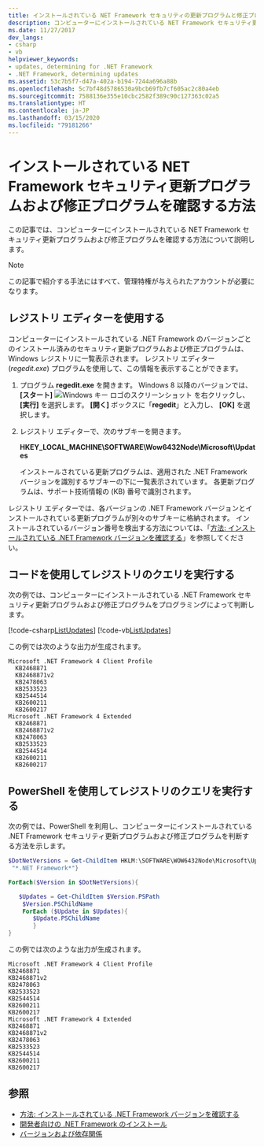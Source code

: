 ```yaml
---
title: インストールされている NET Framework セキュリティの更新プログラムと修正プログラムを確認する
description: コンピューターにインストールされている NET Framework セキュリティ更新プログラムおよび修正プログラムを確認する方法について説明します。
ms.date: 11/27/2017
dev_langs:
- csharp
- vb
helpviewer_keywords:
- updates, determining for .NET Framework
- .NET Framework, determining updates
ms.assetid: 53c7b5f7-d47a-402a-b194-7244a696a88b
ms.openlocfilehash: 5c7bf48d5786530a9bcb69fb7cf605ac2c80a4eb
ms.sourcegitcommit: 7588136e355e10cbc2582f389c90c127363c02a5
ms.translationtype: HT
ms.contentlocale: ja-JP
ms.lasthandoff: 03/15/2020
ms.locfileid: "79181266"
---
```

# <a name="how-to-determine-which-net-framework-security-updates-and-hotfixes-are-installed"></a>インストールされている NET Framework セキュリティ更新プログラムおよび修正プログラムを確認する方法

この記事では、コンピューターにインストールされている NET Framework セキュリティ更新プログラムおよび修正プログラムを確認する方法について説明します。

> [!NOTE]
> この記事で紹介する手法にはすべて、管理特権が与えられたアカウントが必要になります。

## <a name="use-registry-editor"></a>レジストリ エディターを使用する

コンピューターにインストールされている .NET Framework のバージョンごとのインストール済みのセキュリティ更新プログラムおよび修正プログラムは、Windows レジストリに一覧表示されます。 レジストリ エディター (*regedit.exe*) プログラムを使用して、この情報を表示することができます。

1. プログラム **regedit.exe** を開きます。 Windows 8 以降のバージョンでは、 **[スタート]** ![Windows キー ロゴのスクリーンショット](./media/how-to-determine-which-net-framework-updates-are-installed/windows-keyboard-logo.png "Windowskeyboardlogo") を右クリックし、 **[実行]** を選択します。 **[開く]** ボックスに「**regedit**」と入力し、 **[OK]** を選択します。

2. レジストリ エディターで、次のサブキーを開きます。

     **HKEY_LOCAL_MACHINE\SOFTWARE\Wow6432Node\Microsoft\Updates**

     インストールされている更新プログラムは、適用された .NET Framework バージョンを識別するサブキーの下に一覧表示されています。 各更新プログラムは、サポート技術情報の (KB) 番号で識別されます。

レジストリ エディターでは、各バージョンの .NET Framework バージョンとインストールされている更新プログラムが別々のサブキーに格納されます。 インストールされているバージョン番号を検出する方法については、「[方法: インストールされている .NET Framework バージョンを確認する](how-to-determine-which-versions-are-installed.md)」を参照してください。

## <a name="query-the-registry-using-code"></a>コードを使用してレジストリのクエリを実行する

次の例では、コンピューターにインストールされている .NET Framework セキュリティ更新プログラムおよび修正プログラムをプログラミングによって判断します。

[!code-csharp[ListUpdates](../../../samples/snippets/csharp/VS_Snippets_CLR/listupdates/cs/program.cs)]
[!code-vb[ListUpdates](../../../samples/snippets/visualbasic/VS_Snippets_CLR/listupdates/vb/program.vb)]

この例では次のような出力が生成されます。

```console
Microsoft .NET Framework 4 Client Profile
  KB2468871
  KB2468871v2
  KB2478063
  KB2533523
  KB2544514
  KB2600211
  KB2600217
Microsoft .NET Framework 4 Extended
  KB2468871
  KB2468871v2
  KB2478063
  KB2533523
  KB2544514
  KB2600211
  KB2600217
```

## <a name="use-powershell-to-query-the-registry"></a>PowerShell を使用してレジストリのクエリを実行する

次の例では、PowerShell を利用し、コンピューターにインストールされている .NET Framework セキュリティ更新プログラムおよび修正プログラムを判断する方法を示します。

```powershell
$DotNetVersions = Get-ChildItem HKLM:\SOFTWARE\WOW6432Node\Microsoft\Updates | Where-Object {$_.name -like
 "*.NET Framework*"}

ForEach($Version in $DotNetVersions){

   $Updates = Get-ChildItem $Version.PSPath
    $Version.PSChildName
    ForEach ($Update in $Updates){
       $Update.PSChildName
       }
}
```

この例では次のような出力が生成されます。

```console
Microsoft .NET Framework 4 Client Profile
KB2468871
KB2468871v2
KB2478063
KB2533523
KB2544514
KB2600211
KB2600217
Microsoft .NET Framework 4 Extended
KB2468871
KB2468871v2
KB2478063
KB2533523
KB2544514
KB2600211
KB2600217
```

## <a name="see-also"></a>参照

- [方法: インストールされている .NET Framework バージョンを確認する](how-to-determine-which-versions-are-installed.md)
- [開発者向けの .NET Framework のインストール](../install/guide-for-developers.md)
- [バージョンおよび依存関係](versions-and-dependencies.md)
